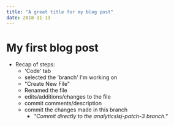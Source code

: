 ```yaml
---
title: "A great title for my blog post"
date: 2018-11-13
---
```


# My first blog post

- Recap of steps:
   - 'Code' tab
   - selected the 'branch' I'm working on
   - "Create New File"
   - Renamed the file
   - edits/additions/changes to the file
   - commit comments/description
   - commit the changes made in this branch  
     - _"Commit directly to the analyticslsj-patch-3 branch."_ 
